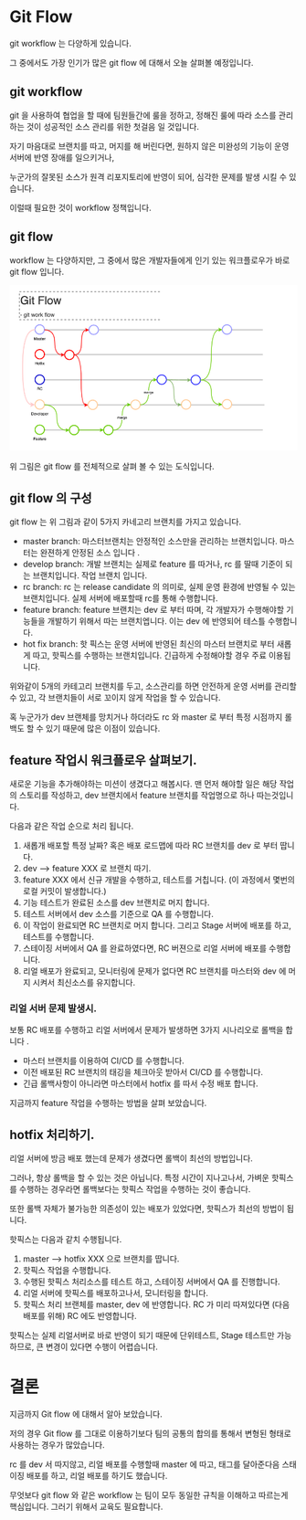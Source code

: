 # Git Flow

git workflow 는 다양하게 있습니다. 

그 중에서도 가장 인기가 많은 git flow 에 대해서 오늘 살펴볼 예정입니다. 

## git workflow 

git 을 사용하여 협업을 할 때에 팀원들간에 룰을 정하고, 정해진 룰에 따라 소스를 관리하는 것이 성공적인 소스 관리를 위한 첫걸음 일 것입니다. 

자기 마음대로 브랜치를 따고, 머지를 해 버린다면, 원하지 않은 미완성의 기능이 운영 서버에 반영 장애를 일으키거나, 

누군가의 잘못된 소스가 원격 리포지토리에 반영이 되어, 심각한 문제를 발생 시킬 수 있습니다. 

이럴때 필요한 것이 workflow 정책입니다. 

## git flow 

workflow 는 다양하지만, 그 중에서 많은 개발자들에게 인기 있는 워크플로우가 바로 git flow 입니다. 

![git flow](./imgs/GitFlow.png "Git flow")

위 그림은 git flow 를 전체적으로 살펴 볼 수 있는 도식입니다. 

## git flow 의 구성

git flow 는 위 그림과 같이 5가지 카네고리 브랜치를 가지고 있습니다. 

- master branch: 마스터브랜치는 안정적인 소스만을 관리하는 브랜치입니다. 마스터는 완젼하게 안정된 소스 입니다 .
- develop branch: 개발 브랜치는 실제로 feature 를 따거나, rc 를 딸때 기준이 되는 브랜치입니다. 작업 브랜치 입니다. 
- rc branch: rc 는 release candidate 의 의미로, 실제 운영 환경에 반영될 수 있는 브랜치입니다. 실제 서버에 배포할때 rc를 통해 수행합니다. 
- feature branch: feature 브랜치는 dev 로 부터 따며, 각 개발자가 수행해야할 기능들을 개발하기 위해서 따는 브랜치엡니다. 이는 dev 에 반영되어 테스틀 수행합니다. 
- hot fix branch: 핫 픽스는 운영 서버에 반영된 최신의 마스터 브랜치로 부터 새롭게 따고, 핫픽스를 수행하는 브랜치입니다. 긴급하게 수정해야할 경우 주료 이용됩니다. 

위와같이 5개의 카테고리 브랜치를 두고, 소스관리를 하면 안전하게 운영 서버를 관리할 수 있고, 각 브랜치들이 서로 꼬이지 않게 작업을 할 수 있습니다. 

혹 누군가가 dev 브랜체를 망치거나 하더라도 rc 와 master 로 부터 특정 시점까지 롤백도 할 수 있기 때문에 많은 이점이 있습니다. 

## feature 작업시 워크플로우 살펴보기. 

새로운 기능을 추가해야하는 미션이 생겼다고 해봅시다. 맨 먼저 해야할 일은 해당 작업의 스토리를 작성하고, dev 브랜치에서 feature 브랜치를 작업명으로 하나 따는것입니다. 

다음과 같은 작업 순으로 처리 됩니다. 

1. 새롭개 배포할 특정 날짜? 혹은 배포 로드맵에 따라 RC 브랜치를 dev 로 부터 땁니다. 
2. dev --> feature XXX 로 브랜치 따기. 
3. feature XXX 에서 신규 개발을 수행하고, 테스트를 거칩니다. (이 과정에서 몇번의 로컬 커밋이 발생합니다.)
4. 기능 테스트가 완료된 소스를 dev 브랜치로 머지 합니다. 
5. 테스트 서버에서 dev 소스를 기준으로 QA 를 수행합니다. 
6. 이 작업이 완료되면 RC 브랜치로 머지 합니다. 그리고 Stage 서버에 배포를 하고, 테스트를 수행합니다. 
7. 스테이징 서버에서 QA 를 완료하였다면, RC 버젼으로 리얼 서버에 배포를 수행합니다. 
8. 리얼 배포가 완료되고, 모니터링에 문제가 없다면 RC 브랜치를 마스터와 dev 에 머지 시켜서 최신소스를 유지합니다. 

### 리얼 서버 문제 발생시. 

보통 RC 배포를 수행하고 리얼 서버에서 문제가 발생하면 3가지 시나리오로 롤백을 합니다 .

- 마스터 브랜치를 이용하여 CI/CD 를 수행합니다. 
- 이전 배포된 RC 브랜치의 태깅을 체크아웃 받아서 CI/CD 를 수행합니다. 
- 긴급 롤백사항이 아니라면 마스터에서 hotfix 를 따서 수정 배포 합니다. 

지금까지 feature 작업을 수행하는 방법을 살펴 보았습니다. 

## hotfix 처리하기. 

리얼 서버에 방금 배포 했는데 문제가 생겼다면 롤백이 최선의 방법입니다. 

그러나, 항상 롤백을 할 수 있는 것은 아닙니다. 특정 시간이 지나고나서, 가벼운 핫픽스를 수행하는 경우라면 롤백보다는 핫픽스 작업을 수행하는 것이 좋습니다. 

또한 롤백 자체가 불가능한 의존성이 있는 배포가 있었다면, 핫픽스가 최선의 방법이 됩니다. 

핫픽스는 다음과 같치 수행됩니다. 

1. master --> hotfix XXX 으로 브랜치를 땁니다. 
2. 핫픽스 작업을 수행합니다. 
3. 수행된 핫픽스 처리소스를 테스트 하고, 스테이징 서버에서 QA 를 진행합니다. 
4. 리얼 서버에 핫픽스를 배포하고나서, 모니터링을 합니다. 
5. 핫픽스 처리 브랜체를 master, dev 에 반영합니다. RC 가 미리 따져있다면 (다음 배포를 위해) RC 에도 반영합니다. 

핫픽스는 실제 리얼서버로 바로 반영이 되기 때문에 단위테스트, Stage 테스트만 가능하므로, 큰 변경이 있다면 수행이 어렵습니다. 

# 결론

지금까지 Git flow 에 대해서 알아 보았습니다. 

저의 경우 Git flow 를 그대로 이용하기보다 팀의 공통의 합의를 통해서 변형된 형태로 사용하는 경우가 많았습니다. 

rc 를 dev 서 따지않고, 리얼 배포를 수행할때 master 에 따고, 태그를 달아준다음 스태이징 배포를 하고, 리얼 배포를 하기도 했습니다. 

무엇보다 git flow 와 같은 workflow 는 팀이 모두 동일한 규칙을 이해하고 따르는게 핵심입니다. 그러기 위해서 교육도 필요합니다.
 